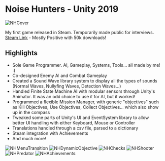 # Noise Hunters - Unity 2019
![NHCover](https://github.com/IIMass/NoiseHunters/assets/47413039/c09957df-1ba8-4a5c-91ce-1a5c47b639ce)

My first game released in Steam. Temporarily made public for interviews.   
[Steam Link](https://store.steampowered.com/app/1303440/Noise_Hunters/) - Mostly Positive with 50k downloads!

## Highlights
- Sole Game Programmer. AI, Gameplay, Systems, Tools... all made by me! :)
- Co-designed Enemy AI and Combat Gameplay
- Created a Sound Wave library system to display all the types of sounds (Normal Waves, Nullyfing Waves, Detection Waves...)
- Handled Finite State Machine AI with modular sensors through Unity's Animator. It was an odd choice to use it for AI, but it worked! 
- Programmed a flexible Mission Manager, with generic "objectives" such as Kill Objectives, Use Objectives, Collect Objectives... which also show up in the compass
- Tweaked some parts of Unity's UI and EventSystem library to allow better UI handling with either Keyboard, Mouse or Controller
- Translations handled through a csv file, parsed to a dictionary
- Steam integration with Achievements
- And much more!

![NHMenuTransition](https://github.com/IIMass/NoiseHunters/assets/47413039/1d22e8cb-cbd2-4adc-ac92-b977e21b6106)
![NHDynamicObjective](https://github.com/IIMass/NoiseHunters/assets/47413039/9c6bb0cc-3f4c-431c-9f94-a240ad1f421f)
![NHChecks](https://github.com/IIMass/NoiseHunters/assets/47413039/5b8d7987-e84e-4527-9e07-2cc58c96c85a)
![NHShooter](https://github.com/IIMass/NoiseHunters/assets/47413039/f66dd96f-f9c1-4d3c-92ce-d93d1fa663a1)
![NHPredator](https://github.com/IIMass/NoiseHunters/assets/47413039/aad7cc79-b895-4e9a-990c-c7d508c83dd1)
![NHAchievements](https://github.com/IIMass/NoiseHunters/assets/47413039/8e09ce05-4b43-4341-b7e3-bbfcc6f1bdbd)
